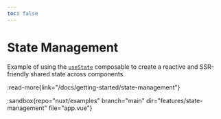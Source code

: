 ```yaml
---
toc: false
---
```


# State Management

Example of using the [`useState`](/docs/api/composables/use-state) composable to create a reactive and SSR-friendly shared state across components.

:read-more{link="/docs/getting-started/state-management"}

:sandbox{repo="nuxt/examples" branch="main" dir="features/state-management" file="app.vue"}
